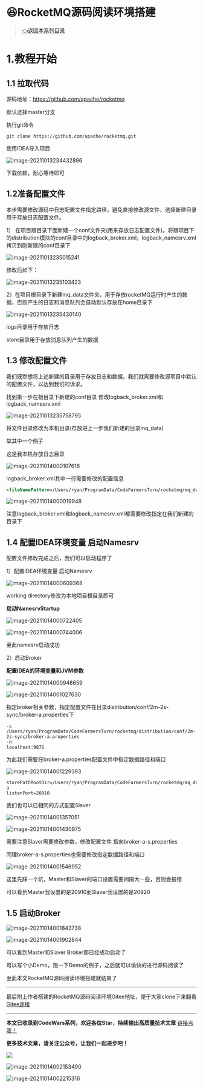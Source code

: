 # 😆RocketMQ源码阅读环境搭建

> [👈返回本系列目录](/blog/backend_developer/message/description.md)

# 1.教程开始

## 1.1 拉取代码

源码地址：https://github.com/apache/rocketmq

默认选择master分支

执行git命令

```git
git clone https://github.com/apache/rocketmq.git
```

使用IDEA导入项目

![image-20211013234432896](img/image-20211013234432896.png)

下载依赖，耐心等待即可

## 1.2准备配置文件

本步需要修改源码中日志配置文件指定路径，避免直接修改源文件，选择新建目录用于存放日志配置文件。

1） 在项目跟目录下面新建一个conf文件夹(用来存放日志配置文件)。将跟项目下的distribution模块的conf目录中的logback_broker.xml，logback_namesrv.xml拷贝到刚新建的conf目录下

![image-20211013235015241](img/image-20211013235015241.png)

修改后如下：

![image-20211013235103423](img/image-20211013235103423.png)

2）在项目根目录下新建mq_data文件夹，用于存放rocketMQ运行时产生的数据，否则产生的日志和消息队列会自动默认存放在home目录下

![image-20211013235430140](img/image-20211013235430140.png)

logs目录用于存放日志

store目录用于存放消息队列产生的数据

## 1.3 修改配置文件

我们既然想将上述新建的目录用于存放日志和数据，我们就需要修改源项目中默认的配置文件，以达到我们的诉求。

找到第一步在根目录下新建的conf目录 修改logback_broker.xml和logback_namesrv.xml

![image-20211013235758795](img/image-20211013235758795.png)

将文件目录修改为本机目录(存放进上一步我们新建的目录mq_data)

举其中一个例子

这是我本机存放日志目录

![image-20211014000107618](img/image-20211014000107618.png)

logback_broker.xml其中一行需要修改的配置信息

```xml
<fileNamePattern>/Users/ryan/ProgramData/CodeFarmersTurn/rocketmq/mq_data/logs/rocketmqlogs/broker_default.%i.log.gz</fileNamePattern>
```

![image-20211014000019948](img/image-20211014000019948.png)

注意logback_broker.xml和logback_namesrv.xml都需要修改指定在我们新建的目录下

## 1.4 配置IDEA环境变量 启动Namesrv

配置文件修改完成之后，我们可以启动程序了

1）配置IDEA环境变量 启动Namesrv

![image-20211014000609368](img/image-20211014000609368.png)

working directory修改为本地项目根目录即可

**启动NamesrvStartup**

![image-20211014000722405](img/image-20211014000722405.png)

![image-20211014000744006](img/image-20211014000744006.png)

至此namesrv启动成功

2）启动Broker

**配置IDEA的环境变量和JVM参数**

![image-20211014000948659](img/image-20211014000948659.png)

![image-20211014001027630](img/image-20211014001027630.png)

指定broker相关参数，指定配置文件在目录distribution/conf/2m-2s-sync/broker-a.properties下

```
-c
/Users/ryan/ProgramData/CodeFarmersTurn/rocketmq/distribution/conf/2m-2s-sync/broker-a.properties
-n
localhost:9876
```

为此我们需要在broker-a.properties配置文件中指定数据路径和端口

![image-20211014001229393](img/image-20211014001229393.png)

```
storePathRootDir=/Users/ryan/ProgramData/CodeFarmersTurn/rocketmq/mq_data/store/brocker-a
listenPort=20910
```

我们也可以已相同的方式配置Slaver

![image-20211014001357051](img/image-20211014001357051.png)

![image-20211014001430975](img/image-20211014001430975.png)

需要注意Slaver需要修改参数，修改配置文件 指向broker-a-s.properties

同理broker-a-s.properties也需要修改指定数据路径和端口

![image-20211014001546952](img/image-20211014001546952.png)

这里先踩一个坑，Master和Slaver的端口设置需要间隔大一些，否则会报错

可以看到Master我设置的是20910而Slaver我设置的是20920

## 1.5 启动Broker

![image-20211014001843738](img/image-20211014001843738.png)

![image-20211014001902844](img/image-20211014001902844.png)

可以看到Master和Slaver Broker都已经成功启动了

可以写个小Demo，跑一下Demo的例子，之后就可以愉快的进行源码阅读了

至此本文RocketMQ源码阅读环境搭建就结束了

***

最后附上作者搭建的RocketMQ源码阅读环境Gitee地址，便于大家clone下来翻看
[Gitee连接](https://gitee.com/M-Analysis/rocket-mq)

***

**本文已收录到CodeWars系列，欢迎各位Star，持续输出高质量技术文章**
[链接点我！](https://gitee.com/effective-java/CodeWars)

**更多技术文章，请关注公众号，让我们一起进步吧！**

![](https://img-blog.csdnimg.cn/2020120416583873.png#pic_center#pic_center)

![image-20211014002153490](img/image-20211014002153490.png)

![image-20211014002215316](img/image-20211014002215316.png)


